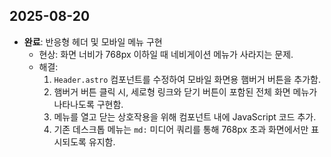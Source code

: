 ## 2025-08-20

- **완료**: 반응형 헤더 및 모바일 메뉴 구현
  - 현상: 화면 너비가 768px 이하일 때 네비게이션 메뉴가 사라지는 문제.
  - 해결:
    1. `Header.astro` 컴포넌트를 수정하여 모바일 화면용 햄버거 버튼을 추가함.
    2. 햄버거 버튼 클릭 시, 세로형 링크와 닫기 버튼이 포함된 전체 화면 메뉴가 나타나도록 구현함.
    3. 메뉴를 열고 닫는 상호작용을 위해 컴포넌트 내에 JavaScript 코드 추가.
    4. 기존 데스크톱 메뉴는 `md:` 미디어 쿼리를 통해 768px 초과 화면에서만 표시되도록 유지함.